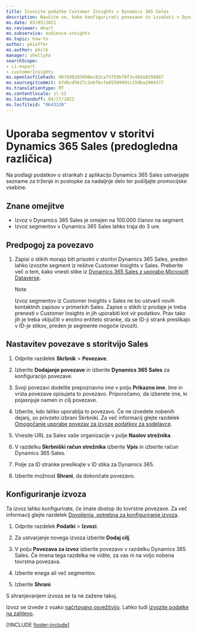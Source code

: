 ```yaml
---
title: Izvozite podatke Customer Insights v Dynamics 365 Sales
description: Naučite se, kako konfigurirati povezavo in izvažati v Dynamics 365 Sales.
ms.date: 03/03/2021
ms.reviewer: mhart
ms.subservice: audience-insights
ms.topic: how-to
author: pkieffer
ms.author: philk
manager: shellyha
searchScope:
- ci-export
- customerInsights
ms.openlocfilehash: 987690283090ec83ca75f50bf8f3cd8da9295887
ms.sourcegitcommit: b7dbcd5627c2ebfbcfe65589991c159ba290d377
ms.translationtype: MT
ms.contentlocale: sl-SI
ms.lasthandoff: 04/27/2022
ms.locfileid: "8643320"
---
```

# <a name="use-segments-in-dynamics-365-sales-preview"></a>Uporaba segmentov v storitvi Dynamics 365 Sales (predogledna različica)



Na podlagi podatkov o strankah z aplikacijo Dynamics 365 Sales ustvarjajte sezname za trženje in postopke za nadaljnje delo ter pošiljajte promocijske vsebine.

## <a name="known-limitations"></a>Znane omejitve

- Izvoz v Dynamics 365 Sales je omejen na 100.000 članov na segment.
- Izvoz segmentov v Dynamics 365 Sales lahko traja do 3 ure. 

## <a name="prerequisite-for-connection"></a>Predpogoj za povezavo

1. Zapisi o stikih morajo biti prisotni v storitvi Dynamics 365 Sales, preden lahko izvozite segment iz rešitve Customer Insights v Sales. Preberite več o tem, kako vnesti stike iz [Dynamics 365 Sales z uporabo Microsoft Dataverse](connect-dataverse-managed-lake.md).

   > [!NOTE]
   > Izvoz segmentov iz Customer Insights v Sales ne bo ustvaril novih kontaktnih zapisov v primerkih Sales. Zapise o stikih iz prodaje je treba prenesti v Customer Insights in jih uporabiti kot vir podatkov. Prav tako jih je treba vključiti v enotno entiteto stranke, da se ID-ji strank preslikajo v ID-je stikov, preden je segmente mogoče izvoziti.

## <a name="set-up-the-connection-to-sales"></a>Nastavitev povezave s storitvijo Sales

1. Odprite razdelek **Skrbnik** > **Povezave**.

1. Izberite **Dodajanje povezave** in izberite **Dynamics 365 Sales** za konfiguracijo povezave.

1. Svoji povezavi dodelite prepoznavno ime v polju **Prikazno ime**. Ime in vrsta povezave opisujeta to povezavo. Priporočamo, da izberete ime, ki pojasnjuje namen in cilj povezave.

1. Izberite, kdo lahko uporablja to povezavo. Če ne izvedete nobenih dejanj, so privzeto izbrani Skrbniki. Za več informacij glejte razdelek [Omogočanje uporabe povezav za izvoze podatkov za sodelavce](connections.md#allow-contributors-to-use-a-connection-for-exports).

1. Vnesite URL za Sales vaše organizacije v polje **Naslov strežnika**.

1. V razdelku **Skrbniški račun strežnika** izberite **Vpis** in izberite račun Dynamics 365 Sales.

1. Polje za ID stranke preslikajte v ID stika za Dynamics 365.

1. Izberite možnost **Shrani**, da dokončate povezavo. 

## <a name="configure-an-export"></a>Konfiguriranje izvoza

Ta izvoz lahko konfigurirate, če imate dostop do tovrstne povezave. Za več informacij glejte razdelek [Dovoljenja, potrebna za konfiguriranje izvoza](export-destinations.md#set-up-a-new-export).

1. Odprite razdelek **Podatki** > **Izvozi**.

1. Za ustvarjanje novega izvoza izberite **Dodaj cilj**.

1. V polju **Povezava za izvoz** izberite povezavo v razdelku Dynamics 365 Sales. Če imena tega razdelka ne vidite, za vas ni na voljo nobena tovrstna povezava.

1. Izberite enega ali več segmentov.

1. Izberite **Shrani**

S shranjevanjem izvoza se ta ne zažene takoj.

Izvoz se izvede z vsako [načrtovano osvežitvijo](system.md#schedule-tab). Lahko tudi [izvozite podatke na zahtevo](export-destinations.md#run-exports-on-demand). 

[!INCLUDE [footer-include](includes/footer-banner.md)]
